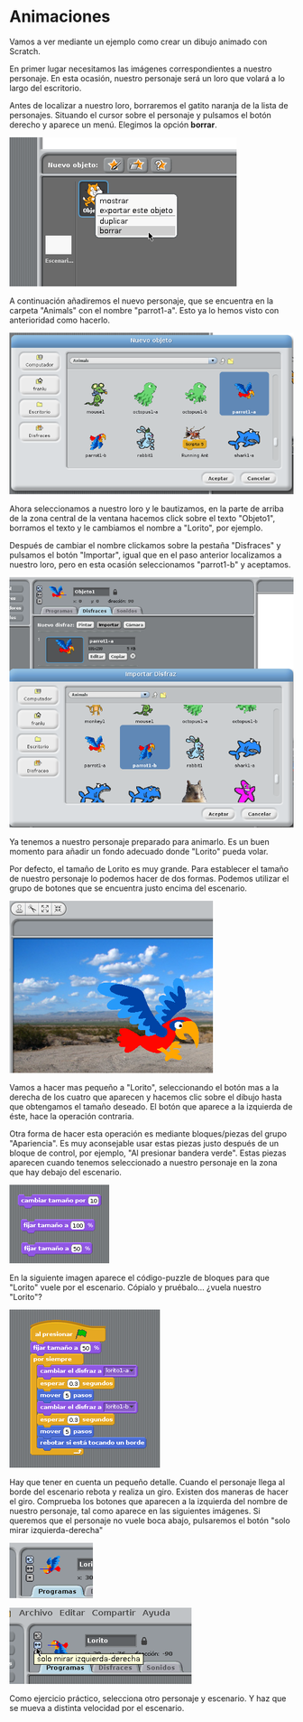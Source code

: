 # Animaciones

Vamos a ver mediante un ejemplo como crear un dibujo animado con Scratch. 

En primer lugar necesitamos las imágenes correspondientes a nuestro personaje. En esta ocasión, nuestro personaje será un loro que volará a lo largo del escritorio.

Antes de localizar a nuestro loro, borraremos el gatito naranja de la lista de personajes. Situando el cursor sobre el personaje y pulsamos el botón derecho y aparece un menú. Elegimos la opción **borrar**.

![](../img/Tema5_animaciones_borrarpersonaje.png "Borrar personaje")

A continuación añadiremos el nuevo personaje, que se encuentra en la carpeta "Animals" con el nombre "parrot1-a". Esto ya lo hemos visto con anterioridad como hacerlo.

![](../img/Tema5_animaciones_aniadirpersonaje.png "Añadir personaje")

Ahora seleccionamos a nuestro loro y le bautizamos, en la parte de arriba de la zona central de la ventana hacemos click sobre el texto "Objeto1", borramos el texto y le cambiamos el nombre a "Lorito", por ejemplo.

Después de cambiar el nombre clickamos sobre la pestaña "Disfraces" y pulsamos el botón "Importar", igual que en el paso anterior localizamos a nuestro loro, pero en esta ocasión seleccionamos "parrot1-b" y aceptamos.

![](../img/Tema5_animaciones_nuevodisfraz.png "Nuevo Disfraz")

Ya tenemos a nuestro personaje preparado para animarlo. Es un buen momento para añadir un fondo adecuado donde "Lorito" pueda volar.

Por defecto, el tamaño de Lorito es muy grande. Para establecer el tamaño de nuestro personaje lo podemos hacer de dos formas. Podemos utilizar el grupo de botones que se encuentra justo encima del escenario.

![](../img/Tema5_animaciones_cambiartamanio.png "Cambiar tamaño")

Vamos a hacer mas pequeño a "Lorito", seleccionando el botón mas a la derecha de los cuatro que aparecen y hacemos clic sobre el dibujo hasta que obtengamos el tamaño deseado. El botón que aparece a la izquierda de éste, hace la operación contraria.

Otra forma de hacer esta operación es mediante bloques/piezas del grupo "Apariencia". Es muy aconsejable usar estas piezas justo después de un bloque de control, por ejemplo, "Al presionar bandera verde". Estas piezas aparecen cuando tenemos seleccionado a nuestro personaje en la zona que hay debajo del escenario.

![](../img/Tema5_animaciones_cambiartamanio2.png "Cambiar tamaño")

En la siguiente imagen aparece el código-puzzle de bloques para que "Lorito" vuele por el escenario. Cópialo y pruébalo... ¿vuela nuestro "Lorito"?

![](../img/Tema5_animaciones_codigoanimacion.png "Código para la animación")

Hay que tener en cuenta un pequeño detalle. Cuando el personaje llega al borde del escenario rebota y realiza un giro. Existen dos maneras de hacer el giro. Comprueba los botones que aparecen a la izquierda del nombre de nuestro personaje, tal como aparece en las siguientes imágenes. Si queremos que el personaje no vuele boca abajo, pulsaremos el botón "solo mirar izquierda-derecha"

![](../img/Tema5_animaciones_giropersonaje.png "")

![](../img/Tema5_animaciones_giropersonaje2.png "Solo Izquierda-Derecha")

Como ejercicio práctico, selecciona otro personaje y escenario. Y haz que se mueva a distinta velocidad por el escenario. 